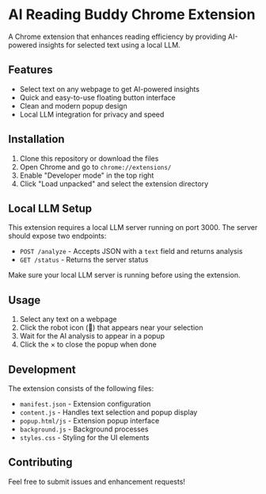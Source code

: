 # AI Reading Buddy Chrome Extension

A Chrome extension that enhances reading efficiency by providing AI-powered insights for selected text using a local LLM.

## Features

- Select text on any webpage to get AI-powered insights
- Quick and easy-to-use floating button interface
- Clean and modern popup design
- Local LLM integration for privacy and speed

## Installation

1. Clone this repository or download the files
2. Open Chrome and go to `chrome://extensions/`
3. Enable "Developer mode" in the top right
4. Click "Load unpacked" and select the extension directory

## Local LLM Setup

This extension requires a local LLM server running on port 3000. The server should expose two endpoints:

- `POST /analyze` - Accepts JSON with a `text` field and returns analysis
- `GET /status` - Returns the server status

Make sure your local LLM server is running before using the extension.

## Usage

1. Select any text on a webpage
2. Click the robot icon (🤖) that appears near your selection
3. Wait for the AI analysis to appear in a popup
4. Click the × to close the popup when done

## Development

The extension consists of the following files:

- `manifest.json` - Extension configuration
- `content.js` - Handles text selection and popup display
- `popup.html/js` - Extension popup interface
- `background.js` - Background processes
- `styles.css` - Styling for the UI elements

## Contributing

Feel free to submit issues and enhancement requests! 